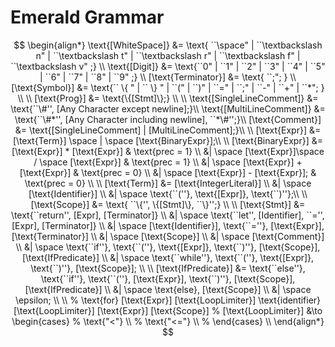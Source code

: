 # Emerald Grammar
$$
\begin{align*}
\text{[WhiteSpace]} &= \text{ ``\space" | ``\textbackslash n" | ``\textbackslash t" | ``\textbackslash r" | ``\textbackslash f" | ``\textbackslash v" ;} \\
\text{[Digit]} &= \text{``0" | ``1" | ``2" | ``3" | ``4" | ``5" | ``6" | ``7" | ``8" | ``9" ;} \\
[\text{Terminator}] &= \text{ ``;"; } \\
[\text{Symbol}] &= \text{`` \{ " | `` \} " | ``(" | ``)" | ``=" | ``;" | ``-" | ``+" | ``*"; } \\
\\
[\text{Prog}] &= \text{\{[Stmt]\};} \\
\\
\text{[SingleLineComment]} &= \text{``\#'', [Any Character except newline];}\\
\text{[MultiLineComment]} &= \text{``\#*'', [Any Character including newline], ``*\#'';}\\
[\text{Comment}] &= \text{[SingleLineComment] | [MultiLineComment];}\\ 
\\
[\text{Expr}] &= [\text{Term}] \space | \space [\text{BinaryExpr}];\\
\\
[\text{BinaryExpr}] &= [\text{Expr}] * [\text{Expr}] & \text{prec = 1} \\
&| \space [\text{Expr}]\space / \space [\text{Expr}] & \text{prec = 1} \\
&| \space [\text{Expr}] + [\text{Expr}] & \text{prec = 0} \\
&| \space [\text{Expr}] - [\text{Expr}]; & \text{prec = 0} \\
\\
[\text{Term}] &= [\text{IntegerLiteral}] \\
&| \space [\text{Identifier}] \\
&| \space \text{``(''}, \text{[Expr]}, \text{``)''};\\
\\
[\text{Scope}] &= \text{ ``\{'', \{[Stmt]\}, ``\}'';} \\
\\
[\text{Stmt}] &= \text{``return'', [Expr], [Terminator]} \\ 
&| \space \text{``let'', [Identifier], ``='', [Expr], [Terminator]} \\
&| \space [\text{Identifier}], \text{``=''}, [\text{Expr}], [\text{Terminator}] \\
&| \space [\text{Scope}] \\
&| \space [\text{Comment}] \\
&| \space \text{``if''}, \text{``(''}, \text{[Expr]}, \text{``)''}, [\text{Scope}], [\text{IfPredicate}] \\
&| \space \text{``while''}, \text{``(''}, \text{[Expr]}, \text{``)''}, [\text{Scope}]; \\
\\
[\text{IfPredicate}] &= \text{``else''}, \text{``if''}, \text{``(''}, [\text{Expr}], \text{``)''}, [\text{Scope}], [\text{IfPredicate}] \\
&| \space \text{else}, [\text{Scope}] \\
&| \space \epsilon; \\
\\
% \text{for} [\text{Expr}] [\text{LoopLimiter}] \text{identifier} [\text{LoopLimiter}] [\text{Expr}] [\text{Scope}]
% [\text{LoopLimiter}] &\to \begin{cases}
%     \text{"<"} \\
%     \text{"<="} \\
% \end{cases} \\
\end{align*}
$$

